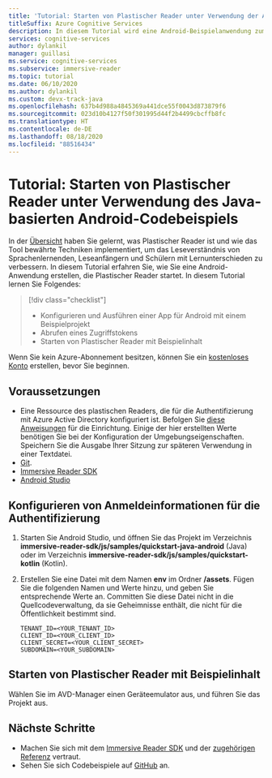 ```yaml
---
title: 'Tutorial: Starten von Plastischer Reader unter Verwendung der Android-Codebeispiele'
titleSuffix: Azure Cognitive Services
description: In diesem Tutorial wird eine Android-Beispielanwendung zum Starten von Plastischer Reader konfiguriert und ausgeführt.
services: cognitive-services
author: dylankil
manager: guillasi
ms.service: cognitive-services
ms.subservice: immersive-reader
ms.topic: tutorial
ms.date: 06/10/2020
ms.author: dylankil
ms.custom: devx-track-java
ms.openlocfilehash: 637b4d988a4845369a441dce55f0043d873879f6
ms.sourcegitcommit: 023d10b4127f50f301995d44f2b4499cbcffb8fc
ms.translationtype: HT
ms.contentlocale: de-DE
ms.lasthandoff: 08/18/2020
ms.locfileid: "88516434"
---
```

# <a name="tutorial-start-the-immersive-reader-using-the-android-java-code-sample"></a>Tutorial: Starten von Plastischer Reader unter Verwendung des Java-basierten Android-Codebeispiels

In der [Übersicht](./overview.md) haben Sie gelernt, was Plastischer Reader ist und wie das Tool bewährte Techniken implementiert, um das Leseverständnis von Sprachenlernenden, Leseanfängern und Schülern mit Lernunterschieden zu verbessern. In diesem Tutorial erfahren Sie, wie Sie eine Android-Anwendung erstellen, die Plastischer Reader startet. In diesem Tutorial lernen Sie Folgendes:

> [!div class="checklist"]
> * Konfigurieren und Ausführen einer App für Android mit einem Beispielprojekt
> * Abrufen eines Zugriffstokens
> * Starten von Plastischer Reader mit Beispielinhalt

Wenn Sie kein Azure-Abonnement besitzen, können Sie ein [kostenloses Konto](https://azure.microsoft.com/free/cognitive-services/) erstellen, bevor Sie beginnen.

## <a name="prerequisites"></a>Voraussetzungen

* Eine Ressource des plastischen Readers, die für die Authentifizierung mit Azure Active Directory konfiguriert ist. Befolgen Sie [diese Anweisungen](./how-to-create-immersive-reader.md) für die Einrichtung. Einige der hier erstellten Werte benötigen Sie bei der Konfiguration der Umgebungseigenschaften. Speichern Sie die Ausgabe Ihrer Sitzung zur späteren Verwendung in einer Textdatei.
* [Git](https://git-scm.com/).
* [Immersive Reader SDK](https://github.com/microsoft/immersive-reader-sdk)
* [Android Studio](https://developer.android.com/studio)

## <a name="configure-authentication-credentials"></a>Konfigurieren von Anmeldeinformationen für die Authentifizierung

1. Starten Sie Android Studio, und öffnen Sie das Projekt im Verzeichnis **immersive-reader-sdk/js/samples/quickstart-java-android** (Java) oder im Verzeichnis **immersive-reader-sdk/js/samples/quickstart-kotlin** (Kotlin).

1. Erstellen Sie eine Datei mit dem Namen **env** im Ordner **/assets**. Fügen Sie die folgenden Namen und Werte hinzu, und geben Sie entsprechende Werte an. Committen Sie diese Datei nicht in die Quellcodeverwaltung, da sie Geheimnisse enthält, die nicht für die Öffentlichkeit bestimmt sind.
    
    ```text
    TENANT_ID=<YOUR_TENANT_ID>
    CLIENT_ID=<YOUR_CLIENT_ID>
    CLIENT_SECRET=<YOUR_CLIENT_SECRET>
    SUBDOMAIN=<YOUR_SUBDOMAIN>
    ```

## <a name="start-the-immersive-reader-with-sample-content"></a>Starten von Plastischer Reader mit Beispielinhalt

Wählen Sie im AVD-Manager einen Geräteemulator aus, und führen Sie das Projekt aus.

## <a name="next-steps"></a>Nächste Schritte

* Machen Sie sich mit dem [Immersive Reader SDK](https://github.com/microsoft/immersive-reader-sdk) und der [zugehörigen Referenz](./reference.md) vertraut.
* Sehen Sie sich Codebeispiele auf [GitHub](https://github.com/microsoft/immersive-reader-sdk/tree/master/js/samples/) an.